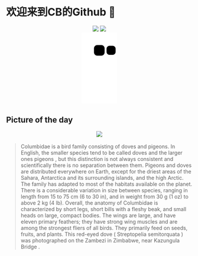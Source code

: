 
# 欢迎来到CB的Github 👋

<div align="center">
  <img height="137px" src="https://github-readme-stats.vercel.app/api?username=SuperCB&show_icons=true&theme=radical" />
  <img height="137px" src="https://github-readme-stats.vercel.app/api/top-langs/?username=SuperCB&hide_title=true&hide_border=true&layout=compact&langs_count=6&text_color=000&icon_color=fff" />
</div>


<div align="center">
    <img src="./contribution-snake/github-contribution-grid-snake.svg" />
</div>



## Picture of the day
<div align="center">
  <img width=400px src="https://upload.wikimedia.org/wikipedia/commons/thumb/7/77/Red-eyed_dove_%28Streptopelia_semitorquata%29.jpg/450px-Red-eyed_dove_%28Streptopelia_semitorquata%29.jpg" />
</div>

>Columbidae  is a bird  family  consisting of doves and pigeons. In English, the smaller species tend to be called  doves  and the larger ones  pigeons , but this distinction is not always consistent and scientifically there is no separation between them. Pigeons and doves are distributed everywhere on Earth, except for the driest areas of the Sahara, Antarctica and its surrounding islands, and the high Arctic. The family has adapted to most of the habitats available on the planet. There is a considerable variation in size between species, ranging in length from 15 to 75 cm (6 to 30 in), and in weight from 30 g (1 oz) to above 2 kg (4 lb). Overall, the anatomy of Columbidae is characterized by short legs, short bills with a fleshy beak, and small heads on large, compact bodies. The wings are large, and have eleven primary feathers; they have strong wing muscles and are among the strongest fliers of all birds. They primarily feed on seeds, fruits, and plants. This  red-eyed dove  ( Streptopelia semitorquata ) was photographed on the  Zambezi  in Zimbabwe, near  Kazungula Bridge .


